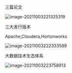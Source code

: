 三篇论文

![image-20211003221325319](C:\Users\11547\AppData\Roaming\Typora\typora-user-images\image-20211003221325319.png)

三大发行版本

Apache,Cloudera,Hortonworks

![image-20211003222333589](C:\Users\11547\AppData\Roaming\Typora\typora-user-images\image-20211003222333589.png)

大数据技术生态体系

![image-20211003223758913](C:\Users\11547\AppData\Roaming\Typora\typora-user-images\image-20211003223758913.png)

